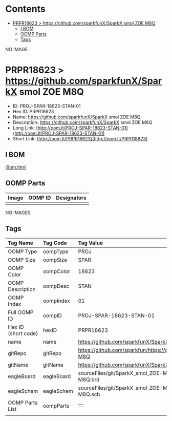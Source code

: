 



Contents
========

* [PRPR18623 > https://github.com/sparkfunX/SparkX smol ZOE M8Q](#prpr18623--httpsgithubcomsparkfunxsparkx-smol-zoe-m8q)
	* [I BOM](#i-bom)
	* [OOMP Parts](#oomp-parts)
	* [Tags](#tags)
  
NO IMAGE  
# PRPR18623 > https://github.com/sparkfunX/SparkX smol ZOE M8Q

- ID: PROJ-SPAR-18623-STAN-01
- Hex ID: PRPR18623
- Name: https://github.com/sparkfunX/SparkX smol ZOE M8Q
- Description: https://github.com/sparkfunX/SparkX smol ZOE M8Q
- Long Link: [http://oom.lt/PROJ-SPAR-18623-STAN-01](http://oom.lt/PROJ-SPAR-18623-STAN-01)
- Short Link: [http://oom.lt/PRPR18623](http://oom.lt/PRPR18623)

## I BOM
  
[iBom.html](https://htmlpreview.github.io/?https://github.com/oomlout/oomlout_OOMP_projects/blob/main/PROJ/SPAR/18623/STAN/01ibom.html)
## OOMP Parts
  

|Image|OOMP ID|Designators|
| :--- | :--- | :--- |
||||
  
NO IMAGES  
## Tags
  

|Tag Name|Tag Code|Tag Value|
| :--- | :--- | :--- |
|OOMP Type|oompType|PROJ|
|OOMP Size|oompSize|SPAR|
|OOMP Color|oompColor|18623|
|OOMP Description|oompDesc|STAN|
|OOMP Index|oompIndex|01|
|Full OOMP ID|oompID|PROJ-SPAR-18623-STAN-01|
|Hex ID (short code)|hexID|PRPR18623|
|name|name|https://github.com/sparkfunX/SparkX smol ZOE M8Q|
|gitRepo|gitRepo|https://github.com/sparkfun/https://github.com/sparkfunX/SparkX_smol_ZOE-M8Q|
|gitName|gitName|https://github.com/sparkfunX/SparkX_smol_ZOE-M8Q|
|eagleBoard|eagleBoard|sourceFiles/git/SparkX_smol_ZOE-M8Q/Hardware/SparkX_smol_ZOE-M8Q.brd|
|eagleSchem|eagleSchem|sourceFiles/git/SparkX_smol_ZOE-M8Q/Hardware/SparkX_smol_ZOE-M8Q.sch|
|OOMP Parts List|oompParts|<table><tr><td></td></tr></table>|
||||
